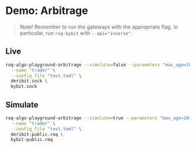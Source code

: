 # Demo: Arbitrage

> Note!
> Remember to run the gateways with the appropriate flag.
> In particular, run `roq-bybit` with `--api="inverse"`.

## Live

```bash
roq-algo-playground-arbitrage --simulate=false --parameters "max_age=10s;threshold=5;quantity_0=1;min_position_0=-5;max_position_0=5" \
  --name "trader" \
  --config_file "test.toml" \
  deribit.sock \
  bybit.sock
```

## Simulate

```bash
roq-algo-playground-arbitrage --simulate=true --parameters "max_age=10s;threshold=5;quantity_0=1;min_position_0=-5;max_position_0=5" \
  --name "trader" \
  --config_file "test.toml" \
  deribit-public.roq \
  bybit-public.roq
```
